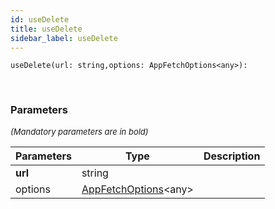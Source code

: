 ```yaml
---
id: useDelete
title: useDelete
sidebar_label: useDelete
---
```


```tsx
useDelete(url: string,options: AppFetchOptions<any>): 
```
<br/>



### Parameters

<font size="2"><i>(Mandatory parameters are in bold)</i></font>

| Parameters | Type | Description |
| --------- | ---- | ----------- |
| **url** | string |  |
| options | [AppFetchOptions](/framework-api/interfaces/AppFetchOptions.md)<any\> |  |
